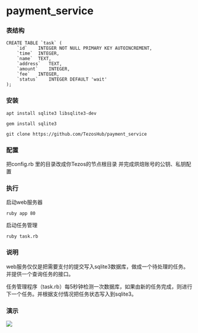 # payment_service

### 表结构

```
CREATE TABLE `task` (
	`id`	INTEGER NOT NULL PRIMARY KEY AUTOINCREMENT,
	`time`	INTEGER,
	`name`	TEXT,
	`address`	TEXT,
	`amount`	INTEGER,
	`fee`	INTEGER,
	`status`	INTEGER DEFAULT 'wait'
);
```

### 安装

```
apt install sqlite3 libsqlite3-dev
```

```
gem install sqlite3
```

```
git clone https://github.com/TezosHub/payment_service
```

### 配置

把config.rb 里的目录改成你Tezos的节点根目录
并完成烘焙账号的公钥、私钥配置

### 执行

启动web服务器

```
ruby app 80
```

启动任务管理

```
ruby task.rb
```

### 说明

web服务仅仅是把需要支付的提交写入sqlite3数据库，做成一个待处理的任务。并提供一个查询任务的接口。

任务管理程序（task.rb）每5秒钟检测一次数据库，如果由新的任务完成，则进行下一个任务。并根据支付情况把任务状态写入到sqlite3。

### 演示

![](demo.gif)